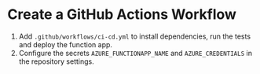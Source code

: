 # Create a GitHub Actions Workflow

1. Add `.github/workflows/ci-cd.yml` to install dependencies, run the tests and deploy the function app.
2. Configure the secrets `AZURE_FUNCTIONAPP_NAME` and `AZURE_CREDENTIALS` in the repository settings.
